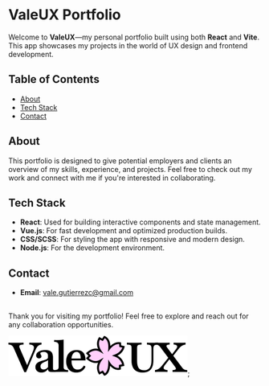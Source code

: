 # ValeUX Portfolio

Welcome to **ValeUX**—my personal portfolio built using both **React** and **Vite**. This app showcases my projects in the world of UX design and frontend development.

## Table of Contents

- [About](#about)
- [Tech Stack](#tech-stack)
- [Contact](#contact)

## About

This portfolio is designed to give potential employers and clients an overview of my skills, experience, and projects. Feel free to check out my work and connect with me if you're interested in collaborating.

## Tech Stack

- **React**: Used for building interactive components and state management.
- **Vue.js**: For fast development and optimized production builds.
- **CSS/SCSS**: For styling the app with responsive and modern design.
- **Node.js**: For the development environment.

## Contact
- **Email**: vale.gutierrezc@gmail.com

##

Thank you for visiting my portfolio! Feel free to explore and reach out for any collaboration opportunities.

![ValeUX Logo](public/logo%20vale%20ux.svg);